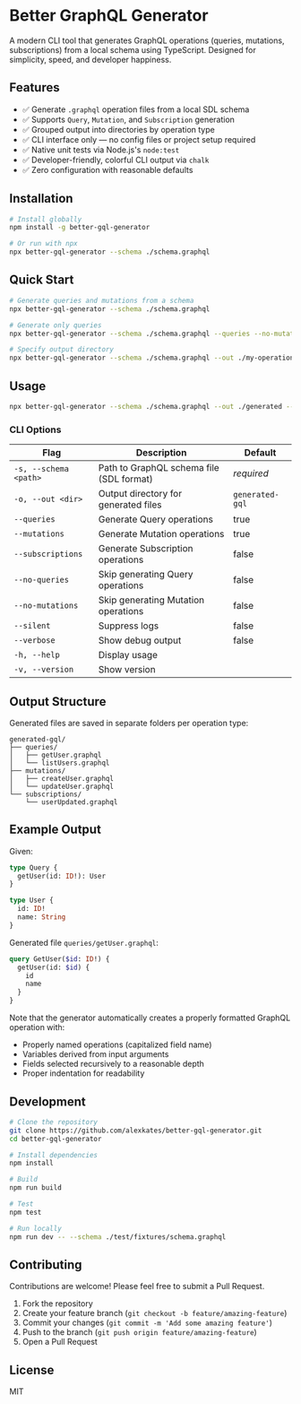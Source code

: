 # Better GraphQL Generator

A modern CLI tool that generates GraphQL operations (queries, mutations, subscriptions) from a local schema using TypeScript. Designed for simplicity, speed, and developer happiness.

## Features

- ✅ Generate `.graphql` operation files from a local SDL schema
- ✅ Supports `Query`, `Mutation`, and `Subscription` generation
- ✅ Grouped output into directories by operation type
- ✅ CLI interface only — no config files or project setup required
- ✅ Native unit tests via Node.js's `node:test`
- ✅ Developer-friendly, colorful CLI output via `chalk`
- ✅ Zero configuration with reasonable defaults

## Installation

```bash
# Install globally
npm install -g better-gql-generator

# Or run with npx
npx better-gql-generator --schema ./schema.graphql
```

## Quick Start

```bash
# Generate queries and mutations from a schema
npx better-gql-generator --schema ./schema.graphql

# Generate only queries
npx better-gql-generator --schema ./schema.graphql --queries --no-mutations

# Specify output directory
npx better-gql-generator --schema ./schema.graphql --out ./my-operations
```

## Usage

```bash
npx better-gql-generator --schema ./schema.graphql --out ./generated --queries --mutations
```

### CLI Options

| Flag                  | Description                              | Default         |
| --------------------- | ---------------------------------------- | --------------- |
| `-s, --schema <path>` | Path to GraphQL schema file (SDL format) | _required_      |
| `-o, --out <dir>`     | Output directory for generated files     | `generated-gql` |
| `--queries`           | Generate Query operations                | true            |
| `--mutations`         | Generate Mutation operations             | true            |
| `--subscriptions`     | Generate Subscription operations         | false           |
| `--no-queries`        | Skip generating Query operations         | false           |
| `--no-mutations`      | Skip generating Mutation operations      | false           |
| `--silent`            | Suppress logs                            | false           |
| `--verbose`           | Show debug output                        | false           |
| `-h, --help`          | Display usage                            |                 |
| `-v, --version`       | Show version                             |                 |

## Output Structure

Generated files are saved in separate folders per operation type:

```
generated-gql/
├── queries/
│   ├── getUser.graphql
│   └── listUsers.graphql
├── mutations/
│   ├── createUser.graphql
│   └── updateUser.graphql
└── subscriptions/
    └── userUpdated.graphql
```

## Example Output

Given:

```graphql
type Query {
  getUser(id: ID!): User
}

type User {
  id: ID!
  name: String
}
```

Generated file `queries/getUser.graphql`:

```graphql
query GetUser($id: ID!) {
  getUser(id: $id) {
    id
    name
  }
}
```

Note that the generator automatically creates a properly formatted GraphQL operation with:

- Properly named operations (capitalized field name)
- Variables derived from input arguments
- Fields selected recursively to a reasonable depth
- Proper indentation for readability

## Development

```bash
# Clone the repository
git clone https://github.com/alexkates/better-gql-generator.git
cd better-gql-generator

# Install dependencies
npm install

# Build
npm run build

# Test
npm test

# Run locally
npm run dev -- --schema ./test/fixtures/schema.graphql
```

## Contributing

Contributions are welcome! Please feel free to submit a Pull Request.

1. Fork the repository
2. Create your feature branch (`git checkout -b feature/amazing-feature`)
3. Commit your changes (`git commit -m 'Add some amazing feature'`)
4. Push to the branch (`git push origin feature/amazing-feature`)
5. Open a Pull Request

## License

MIT
